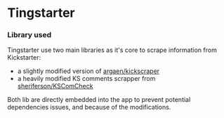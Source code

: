 # Tingstarter



### Library used
 Tingstarter use two main libraries as it's core to scrape information from Kickstarter:
 - a slightly modified version of [argaen/kickscraper](https://github.com/argaen/kickscraper)
 - a heavily modified KS comments scrapper from [sheriferson/KSComCheck](https://github.com/sheriferson/KSComCheck)

Both lib are directly embedded into the app to prevent potential dependencies issues, and because of the modifications.
